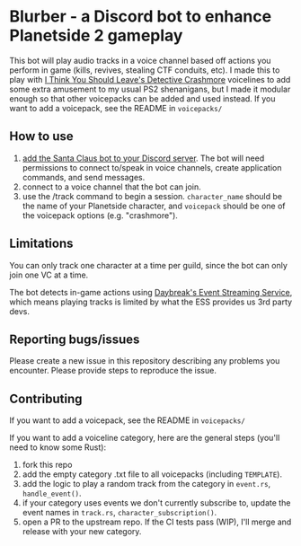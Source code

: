 # Blurber - a Discord bot to enhance Planetside 2 gameplay

This bot will play audio tracks in a voice channel based off actions you perform in game (kills, revives, stealing CTF
conduits, etc).
I made this to play with [I Think You Should Leave's Detective Crashmore](https://www.youtube.com/watch?v=zieppd4yABQ)
voicelines to add some extra amusement to my usual PS2 shenanigans, but I made it modular enough so that other
voicepacks can be added and used instead. If you want to add a voicepack, see the README in `voicepacks/`

## How to use

1. [add the Santa Claus bot to your Discord server](https://discord.com/oauth2/authorize?client_id=1055544310575149188&permissions=3147776&scope=bot%20applications.commands).
   The bot will need permissions to connect to/speak in voice channels, create application commands, and send messages.
2. connect to a voice channel that the bot can join.
3. use the /track command to begin a session. `character_name` should be the name of your Planetside character, and
   `voicepack` should be one of the voicepack options (e.g. "crashmore").

## Limitations

You can only track one character at a time per guild, since the bot can only join one VC at a time.

The bot detects in-game actions using [Daybreak's Event Streaming Service](https://census.daybreakgames.com/#what-is-websocket),
which means playing tracks is limited by what the ESS provides us 3rd party devs.

## Reporting bugs/issues

Please create a new issue in this repository describing any problems you encounter. Please provide steps to reproduce
the issue.

## Contributing

If you want to add a voicepack, see the README in `voicepacks/`

If you want to add a voiceline category, here are the general steps (you'll need to know some Rust):

1. fork this repo
2. add the empty category .txt file to all voicepacks (including `TEMPLATE`).
3. add the logic to play a random track from the category in `event.rs`, `handle_event()`.
4. if your category uses events we don't currently subscribe to, update the event names in `track.rs`,
   `character_subscription()`.
5. open a PR to the upstream repo. If the CI tests pass (WIP), I'll merge and release with your new category.
